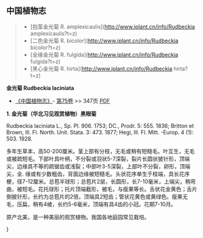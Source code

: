 

## 中国植物志

> * [抱茎金光菊  R.  amplexicaulis](http://www.iplant.cn/info/Rudbeckia amplexicaulis?t=z)
> * [二色金光菊  R.  bicolor](http://www.iplant.cn/info/Rudbeckia bicolor?t=z)
> * [全缘金光菊  R.  fulgida](http://www.iplant.cn/info/Rudbeckia fulgida?t=z)
> * [黑心金光菊  R.  hirta](http://www.iplant.cn/info/Rudbeckia hirta?t=z)


**金光菊 Rudbeckia laciniata**

* [《中国植物志》](http://www.iplant.cn/frps)- [第75卷](http://www.iplant.cn/frps/vol/75) >> 347页 [PDF](http://www.iplant.cn/frps/pdf/75/347.PDF)


**1. 金光菊（华北习见观赏植物）黑眼菊**

Rudbeckia laciniata L., Sp. Pl. 906. 1753; DC., Prodr. 5: 555. 1836; Britton et Brown, Ill. Fl. North. Unit. Stata. 3: 473. 1877; Hegi, Ill. Fl. Mitt. -Europ. 4 (1): 503. 1928.

多年生草本，高50-200厘米。茎上部有分枝，无毛或稍有短糙毛。叶互生，无毛或被疏短毛。下部叶具叶柄，不分裂或羽状5-7深裂，裂片长圆状披针形，顶端尖，边缘具不等的疏锯齿或浅裂；中部叶3-5深裂，上部叶不分裂，卵形，顶端尖，全. 缘或有少数粗齿，背面边缘被短糙毛。头状花序单生于枝端，具长花序梗，径7-12厘米。总苞半球形；总苞片2层，长圆形，长7-10毫米，上端尖，稍弯曲，被短毛。花托球形；托片顶端截形，被毛，与瘦果等长。舌状花金黄色；舌片倒披针形，长约为总苞片的2倍，顶端具2短齿；管状花黄色或黄绿色。瘦果无毛，压扁，稍有4棱，长约5-6毫米，顶端有具4齿的小冠。花期7-10月。

原产北美，是一种美丽的观赏植物。我国各地庭园常见栽培。

}